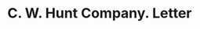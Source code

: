 ---
doi: 10.7916/D8N02JKX
date_other: '1892'
date_other_textual: '1892'
form: correspondence
genre:
- Letters (correspondence)
name:
- C. W. Hunt Company
object_in_context_url: https://biggert.cul.columbia.edu/items/view/ave_biggert_00966
subject_hierarchical_geographic:
- New York, New York, United States
subject_name:
- C. W. Hunt Company
title: C. W. Hunt Company. Letter
sort_title: C. W. Hunt Company. Letter
call_number: ave_biggert_00966
coordinates:
- 40.71277777777778,-74.00583333333333
pid: ave_biggert_00966
identifiers: ave_biggert_00966
canvas_id: ldpd:396234
permalink: "/items/ave_biggert_00966/"
layout: iiif-image-page
---
